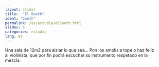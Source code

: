 ```yaml
---
layout: slider
title:  "El Booth"
ident: "booth"
permalink: /es/estudio/elbooth.html
slides: 6
categories: estudio
lang: es
---
```


Una sala de 12m2 para aislar lo que sea...
Pon los amplis a tope o haz feliz al violinista, que por fin podrá escuchar su instrumento respetado en la mezcla.